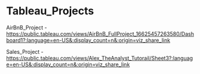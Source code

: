 # Tableau_Projects

AirBnB_Project - https://public.tableau.com/views/AirBnB_FullProject_16625457263580/Dashboard1?:language=en-US&:display_count=n&:origin=viz_share_link

Sales_Project - https://public.tableau.com/views/Alex_TheAnalyst_Tutorail/Sheet3?:language=en-US&:display_count=n&:origin=viz_share_link 
